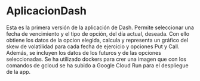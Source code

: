 # AplicacionDash

Esta es la primera versión de la aplicación de Dash.
Permite seleccionar una fecha de vencimiento y el tipo de 
opción, del día actual, deseada. 
Con ello obtiene los datos de la opcion elegida, calcula y representa
un gráfico del skew de volatilidad para cada fecha de
ejercicio y opciones Put y Call. Además, se incluyen
los datos de los futuros y de las opciones seleccionadas.
Se ha utilizado dockers para crer una imagen que con los comandos de
gcloud se ha subido a Google Cloud Run para el despliegue de la app.
